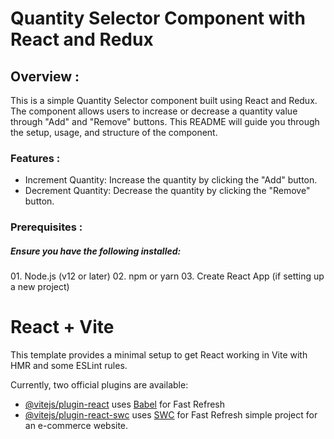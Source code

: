 <h1>Quantity Selector Component with React and Redux</h1>

<h2>Overview : </h2>
<p>This is a simple Quantity Selector component built using React and Redux. The component allows users to increase or decrease a quantity value through "Add" and "Remove" buttons. This README will guide you through the setup, usage, and structure of the component.</p>


<h3>Features : </h3>
<ul>
  <li>Increment Quantity: Increase the quantity by clicking the "Add" button.</li>
  <li>Decrement Quantity: Decrease the quantity by clicking the "Remove" button.</li>
</ul>

<h3>Prerequisites : </h3>
<h5>Ensure you have the following installed:</h5>
01. Node.js (v12 or later)
02. npm or yarn
03. Create React App (if setting up a new project)


# React + Vite

This template provides a minimal setup to get React working in Vite with HMR and some ESLint rules.

Currently, two official plugins are available:

- [@vitejs/plugin-react](https://github.com/vitejs/vite-plugin-react/blob/main/packages/plugin-react/README.md) uses [Babel](https://babeljs.io/) for Fast Refresh
- [@vitejs/plugin-react-swc](https://github.com/vitejs/vite-plugin-react-swc) uses [SWC](https://swc.rs/) for Fast Refresh
simple project for an e-commerce website. 
